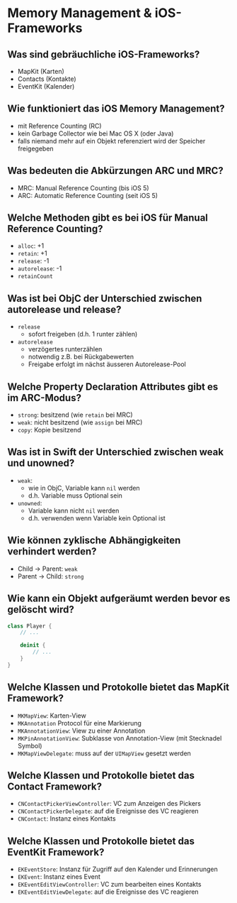 # Memory Management & iOS-Frameworks

## Was sind gebräuchliche iOS-Frameworks?
* MapKit (Karten)
* Contacts (Kontakte)
* EventKit (Kalender)

## Wie funktioniert das iOS Memory Management?
* mit Reference Counting (RC)
* kein Garbage Collector wie bei Mac OS X (oder Java)
* falls niemand mehr auf ein Objekt referenziert wird der Speicher freigegeben

## Was bedeuten die Abkürzungen ARC und MRC?
* MRC: Manual Reference Counting (bis iOS 5)
* ARC: Automatic  Reference Counting (seit iOS 5)

## Welche Methoden gibt es bei iOS für Manual Reference Counting?
* `alloc`: +1
* `retain`: +1
* `release`: -1
* `autorelease`: -1
* `retainCount`

## Was ist bei ObjC der Unterschied zwischen autorelease und release?
* `release `
    * sofort freigeben (d.h. 1 runter zählen)
* `autorelease`
    * verzögertes runterzählen
    * notwendig z.B. bei Rückgabewerten
    * Freigabe erfolgt im nächst äusseren Autorelease-Pool

## Welche Property Declaration Attributes gibt es im ARC-Modus?
* `strong`: besitzend (wie `retain` bei MRC)
* `weak`: nicht besitzend (wie `assign` bei MRC)
* `copy`: Kopie besitzend

## Was ist in Swift der Unterschied zwischen weak und unowned?
* `weak`:
    * wie in ObjC, Variable kann `nil` werden
    * d.h. Variable muss Optional sein
* `unowned`:
    * Variable kann nicht `nil` werden
    * d.h. verwenden wenn Variable kein Optional ist

## Wie können zyklische Abhängigkeiten verhindert werden?
* Child -> Parent: `weak`
* Parent -> Child: `strong`

## Wie kann ein Objekt aufgeräumt werden bevor es gelöscht wird?
```swift
class Player {
    // ...

    deinit {
        // ...
    }
}
```

## Welche Klassen und Protokolle bietet das MapKit Framework?
* `MKMapView`: Karten-View
* `MKAnnotation` Protocol für eine Markierung
* `MKAnnotationView`: View zu einer Annotation
* `MKPinAnnotationView`: Subklasse von Annotation-View (mit Stecknadel Symbol)
* `MKMapViewDelegate`: muss auf der `UIMapView` gesetzt werden

## Welche Klassen und Protokolle bietet das Contact Framework?
* `CNContactPickerViewController`: VC zum Anzeigen des Pickers
* `CNContactPickerDelegate`: auf die Ereignisse des VC reagieren
* `CNContact`: Instanz eines Kontakts

## Welche Klassen und Protokolle bietet das EventKit Framework?
* `EKEventStore`: Instanz für Zugriff auf den Kalender und Erinnerungen
* `EKEvent`: Instanz eines Event
* `EKEventEditViewController`: VC zum bearbeiten eines Kontakts
* `EKEventEditViewDelegate`: auf die Ereignisse des VC reagieren

